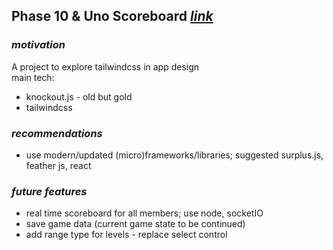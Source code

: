 ## Phase 10 & Uno Scoreboard [_link_](https://dakn2005.github.io/phase10/)
### _motivation_
A project to explore tailwindcss in app design <br/>
main tech: 
- knockout.js - old but gold
- tailwindcss

### _recommendations_
- use modern/updated (micro)frameworks/libraries; suggested surplus.js, feather js, react

### _future features_
- real time scoreboard for all members; use node, socketIO
- save game data (current game state to be continued)
- add range type for levels - replace select control
